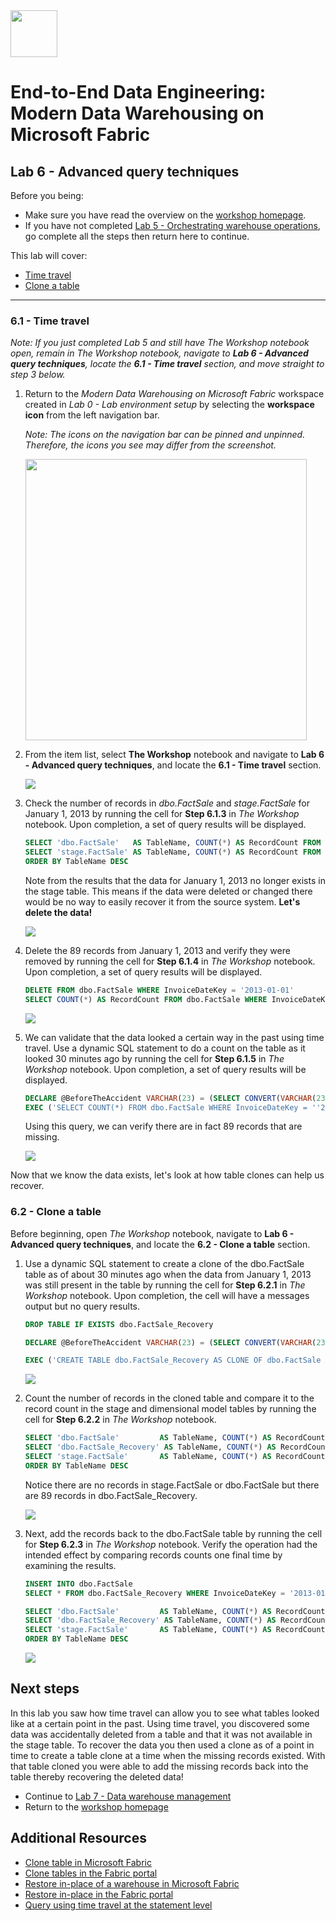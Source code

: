 <img src = "../assets/images/microsoft-logo.png" height = 75/>

# End-to-End Data Engineering:<br>Modern Data Warehousing on Microsoft Fabric

## Lab 6 - Advanced query techniques

Before you being:

- Make sure you have read the overview on the [workshop homepage](<../README.md>).
- If you have not completed [Lab 5 - Orchestrating warehouse operations](<05 - Orchestrating warehouse operations.md>), go complete all the steps then return here to continue.

This lab will cover:

- <a href="#6.1">Time travel</a>
- <a href="#6.2">Clone a table</a>

<hr>

<h3 id = "6.1">6.1 - Time travel</h3>

*Note: If you just completed Lab 5 and still have The Workshop notebook open, remain in The Workshop notebook, navigate to **Lab 6 - Advanced query techniques**, locate the **6.1 - Time travel** section, and move straight to step 3 below.*

1. Return to the *Modern Data Warehousing on Microsoft Fabric* workspace created in *Lab 0 - Lab environment setup* by selecting the **workspace icon** from the left navigation bar. 

    *Note: The icons on the navigation bar can be pinned and unpinned. Therefore, the icons you see may differ from the screenshot.*

    <img src = "../assets/images/06_navigation_bar.png" height="450px"/>

1. From the item list, select **The Workshop** notebook and navigate to **Lab 6 - Advanced query techniques**, and locate the **6.1 - Time travel** section.

    <img src = "../assets/images/06_workspace.png"/>

1. Check the number of records in *dbo.FactSale* and *stage.FactSale* for January 1, 2013 by running the cell for **Step 6.1.3** in *The Workshop* notebook. Upon completion, a set of query results will be displayed. 

    ``` sql
    SELECT 'dbo.FactSale'   AS TableName, COUNT(*) AS RecordCount FROM dbo.FactSale   WHERE InvoiceDateKey = '2013-01-01' UNION ALL
    SELECT 'stage.FactSale' AS TableName, COUNT(*) AS RecordCount FROM stage.FactSale WHERE InvoiceDateKey = '2013-01-01'
    ORDER BY TableName DESC
    ```

    Note from the results that the data for January 1, 2013 no longer exists in the stage table. This means if the data were deleted or changed there would be no way to easily recover it from the source system. **Let's delete the data!**

    <img src = "../assets/images/06_time_travel_initial_record_count.png"/>

1.  Delete the 89 records from January 1, 2013 and verify they were removed by running the cell for **Step 6.1.4** in *The Workshop* notebook. Upon completion, a set of query results will be displayed. 

    ``` sql
    DELETE FROM dbo.FactSale WHERE InvoiceDateKey = '2013-01-01'
    SELECT COUNT(*) AS RecordCount FROM dbo.FactSale WHERE InvoiceDateKey = '2013-01-01'
    ```

    <img src = "../assets/images/06_time_travel_deleted_records.png"/>

1. We can validate that the data looked a certain way in the past using time travel. Use a dynamic SQL statement to do a count on the table as it looked 30 minutes ago by running the cell for **Step 6.1.5** in *The Workshop* notebook. Upon completion, a set of query results will be displayed.

    ``` sql
    DECLARE @BeforeTheAccident VARCHAR(23) = (SELECT CONVERT(VARCHAR(23), DATEADD(MINUTE, -30, GETDATE()), 126))
    EXEC ('SELECT COUNT(*) FROM dbo.FactSale WHERE InvoiceDateKey = ''2013-01-01'' OPTION (FOR TIMESTAMP AS OF ''' + @BeforeTheAccident + ''')');
    ```
    
    Using this query, we can verify there are in fact 89 records that are missing.

    <img src = "../assets/images/06_time_travel_history_check.png"/>

Now that we know the data exists, let's look at how table clones can help us recover. 

<h3 id = "6.2">6.2 - Clone a table</h3>

Before beginning, open *The Workshop* notebook, navigate to **Lab 6 - Advanced query techniques**, and locate the **6.2 - Clone a table** section.

1. Use a dynamic SQL statement to create a clone of the dbo.FactSale table as of about 30 minutes ago when the data from January 1, 2013 was still present in the table by running the cell for **Step 6.2.1** in *The Workshop* notebook. Upon completion, the cell will have a messages output but no query results.

    ``` sql
    DROP TABLE IF EXISTS dbo.FactSale_Recovery

    DECLARE @BeforeTheAccident VARCHAR(23) = (SELECT CONVERT(VARCHAR(23), DATEADD(MINUTE, -30, GETDATE()), 126))

    EXEC ('CREATE TABLE dbo.FactSale_Recovery AS CLONE OF dbo.FactSale AT ''' + @BeforeTheAccident + '''')
    ```

    <img src = "../assets/images/06_clone_created.png"/>

1. Count the number of records in the cloned table and compare it to the record count in the stage and dimensional model tables by running the cell for **Step 6.2.2** in *The Workshop* notebook.

    ``` sql
    SELECT 'dbo.FactSale'         AS TableName, COUNT(*) AS RecordCount FROM dbo.FactSale          WHERE InvoiceDateKey = '2013-01-01' UNION ALL
    SELECT 'dbo.FactSale_Recovery' AS TableName, COUNT(*) AS RecordCount FROM dbo.FactSale_Recovery WHERE InvoiceDateKey = '2013-01-01' UNION ALL
    SELECT 'stage.FactSale'       AS TableName, COUNT(*) AS RecordCount FROM stage.FactSale        WHERE InvoiceDateKey = '2013-01-01'
    ORDER BY TableName DESC
    ```

    Notice there are no records in stage.FactSale or dbo.FactSale but there are 89 records in dbo.FactSale_Recovery. 

    <img src = "../assets/images/06_clone_record_count.png"/>

1. Next, add the records back to the dbo.FactSale table by running the cell for **Step 6.2.3** in *The Workshop* notebook. Verify the operation had the intended effect by comparing records counts one final time by examining the results.

    ``` sql
    INSERT INTO dbo.FactSale
    SELECT * FROM dbo.FactSale_Recovery WHERE InvoiceDateKey = '2013-01-01'

    SELECT 'dbo.FactSale'         AS TableName, COUNT(*) AS RecordCount FROM dbo.FactSale          WHERE InvoiceDateKey = '2013-01-01' UNION ALL
    SELECT 'dbo.FactSale_Recovery' AS TableName, COUNT(*) AS RecordCount FROM dbo.FactSale_Recovery WHERE InvoiceDateKey = '2013-01-01' UNION ALL
    SELECT 'stage.FactSale'       AS TableName, COUNT(*) AS RecordCount FROM stage.FactSale        WHERE InvoiceDateKey = '2013-01-01'
    ORDER BY TableName DESC
    ```

    <img src = "../assets/images/06_clone_repaired.png"/>

## Next steps
In this lab you saw how time travel can allow you to see what tables looked like at a certain point in the past. Using time travel, you discovered some data was accidentally deleted from a table and that it was not available in the stage table. To recover the data you then used a clone as of a point in time to create a table clone at a time when the missing records existed. With that table cloned you were able to add the missing records back into the table thereby recovering the deleted data!

- Continue to [Lab 7 - Data warehouse management](<07 - Data warehouse management.md>)
- Return to the [workshop homepage](<../README.md>)

## Additional Resources
- [Clone table in Microsoft Fabric](https://learn.microsoft.com/en-us/fabric/data-warehouse/clone-table)
- [Clone tables in the Fabric portal](https://learn.microsoft.com/en-us/fabric/data-warehouse/tutorial-clone-table-portal)
- [Restore in-place of a warehouse in Microsoft Fabric](https://learn.microsoft.com/en-us/fabric/data-warehouse/restore-in-place)
- [Restore in-place in the Fabric portal](https://learn.microsoft.com/en-us/fabric/data-warehouse/restore-in-place-portal)
- [Query using time travel at the statement level](https://learn.microsoft.com/en-us/fabric/data-warehouse/how-to-query-using-time-travel)
